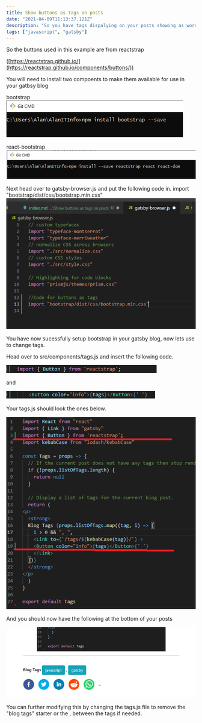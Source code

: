 ```yaml
---
title: Show buttons as tags on posts
date: "2021-04-09T11:13:37.121Z"
description: "So you have tags dispalying on your posts showing as word text but how about if they looked like buttons this blog shows you how."
tags: ["javascript", "gatsby"]
---
```


So the buttons used in this example are from reactstrap 

([https://reactstrap.github.io/](https://reactstrap.github.io/components/buttons/))

You will need to install two compoents to make them available for use in your gatbsy blog

bootstrap 
![Connectors](./Bootstrap.png)

react-bootstrap
![Connectors](./reactstrap.png)

Next head over to gatsby-browser.js and put the following code in. import "bootstrap/dist/css/bootstrap.min.css"
![Connectors](./bootstrapmincss.png)

You have now sucessfully setup bootstrap in your gatsby blog, now lets use to change tags.

Head over to src/components/tags.js and insert the following code.

![Connectors](./command1.png)

and

![Connectors](./command2.png)

Your tags.js should look the ones below.

![Connectors](./tags.png)

And you should now have the following at the bottom of your posts

![Connectors](./Result.png)

You can further modifying this by changing the tags.js file to remove the "blog tags" starter or the , between the tags if needed.







